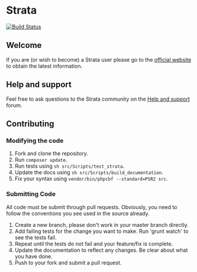 Strata
======

[![Build Status](https://travis-ci.org/francoisfaubert/strata.svg?branch=master)](https://travis-ci.org/francoisfaubert/strata)

## Welcome

If you are (or wish to become) a Strata user please go to the [official website](http://strata.francoisfaubert.com/) to obtain the latest information.

## Help and support

Feel free to ask questions to the Strata community on the [Help and support](http://strata-community.francoisfaubert.com/) forum.

## Contributing

### Modifying the code

1. Fork and clone the repository.
1. Run `composer update`.
1. Run tests using `sh src/Scripts/test_strata`.
1. Update the docs using `sh src/Scripts/build_documentation`.
1. Fix your syntax using `vendor/bin/phpcbf --standard=PSR2 src`.

### Submitting Code

All code must be submit through pull requests. Obviously, you need to follow the conventions you see used in the source already.

1. Create a new branch, please don't work in your master branch directly.
1. Add failing tests for the change you want to make. Run 'grunt watch' to see the tests fail.
1. Repeat until the tests do not fail and your feature/fix is complete.
1. Update the documentation to reflect any changes. Be clear about what you have done.
1. Push to your fork and submit a pull request.
